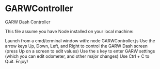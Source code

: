 # GARWController
GARW Dash Controller

This file assume you have Node installed on your local machine:

Launch from a cmd/terminal window with:  node GARWController.js
Use the arrow keys Up, Down, Left, and Right to control the GARW Dash screen (press Up on a screen to edit values)
Use the s key to enter GARW settings (which you can edit odometer, and other major changes)
Use Ctrl + C to Quit.
Enjoy!
